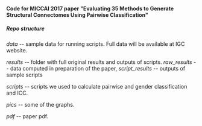 #### Code for MICCAI 2017 paper "Evaluating 35 Methods to Generate Structural Connectomes Using Pairwise Classification"

<link to arxiv>

##### Repo structure

*data* -- sample data for running scripts. Full data will be available at IGC website.

*results* -- folder with full original results and outputs of scripts. *raw_results* -- data computed in preparation of the paper, *script_results* -- outputs of sample scripts

*scripts* -- scripts we used to calculate pairwise and gender classification and ICC.

*pics* -- some of the graphs.

*pdf* -- paper pdf.

